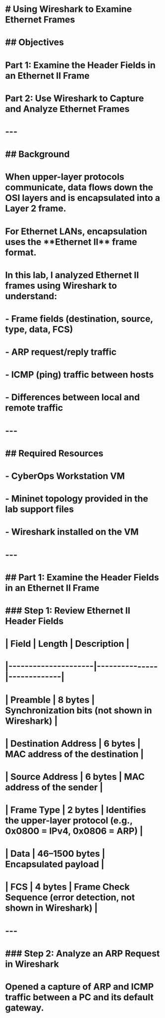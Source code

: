 # # Using Wireshark to Examine Ethernet Frames

# ## Objectives

# **Part 1:** Examine the Header Fields in an Ethernet II Frame

# **Part 2:** Use Wireshark to Capture and Analyze Ethernet Frames

# 

# ---

# 

# ## Background

# When upper-layer protocols communicate, data flows down the OSI layers and is encapsulated into a Layer 2 frame.

# 

# For Ethernet LANs, encapsulation uses the \*\*Ethernet II\*\* frame format.

# 

# In this lab, I analyzed Ethernet II frames using Wireshark to understand:

# - Frame fields (destination, source, type, data, FCS)

# - ARP request/reply traffic

# - ICMP (ping) traffic between hosts

# - Differences between local and remote traffic

# 

# ---

# 

# ## Required Resources

# - CyberOps Workstation VM

# - Mininet topology provided in the lab support files

# - Wireshark installed on the VM

# 

# ---

# 

# ## Part 1: Examine the Header Fields in an Ethernet II Frame

# 

# ### Step 1: Review Ethernet II Header Fields

# 

# | Field               | Length        | Description |

# |---------------------|---------------|-------------|

# | Preamble            | 8 bytes       | Synchronization bits (not shown in Wireshark) |

# | Destination Address | 6 bytes       | MAC address of the destination |

# | Source Address      | 6 bytes       | MAC address of the sender |

# | Frame Type          | 2 bytes       | Identifies the upper-layer protocol (e.g., 0x0800 = IPv4, 0x0806 = ARP) |

# | Data                | 46–1500 bytes | Encapsulated payload |

# | FCS                 | 4 bytes       | Frame Check Sequence (error detection, not shown in Wireshark) |

# 

# ---

# 

# ### Step 2: Analyze an ARP Request in Wireshark

# Opened a capture of ARP and ICMP traffic between a PC and its default gateway.

# 


